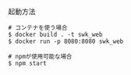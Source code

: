 起動方法
```shell
# コンテナを使う場合
$ docker build . -t swk_web
$ docker run -p 8080:8080 swk_web
```

```shell
# npmが使用可能な場合
$ npm start
```
